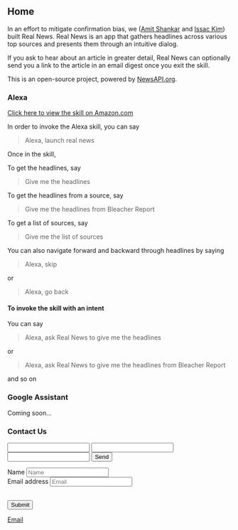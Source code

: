 <link rel="stylesheet" type="text/css" href="https://stackpath.bootstrapcdn.com/bootstrap/4.1.0/css/bootstrap.min.css">

Home
--------------

In an effort to mitigate confirmation bias, we ([Amit Shankar](https://amitshankar.me) and [Issac Kim](https://itechnoguy.com)) built Real News. Real News is an app that gathers headlines across various top sources and presents them through an intuitive dialog.

If you ask to hear about an article in greater detail, Real News can optionally send you a link to the article in an email digest once you exit the skill.

This is an open-source project, powered by [NewsAPI.org](https://newsapi.org). 


### Alexa

[Click here to view the skill on Amazon.com](https://www.amazon.com/dp/B07CKSZR3N/?ref-suffix=ss_copy)

In order to invoke the Alexa skill, you can say
> Alexa, launch real news

Once in the skill,

To get the headlines, say
> Give me the headlines

To get the headlines from a source, say
> Give me the headlines from Bleacher Report

To get a list of sources, say
> Give me the list of sources

You can also navigate forward and backward through headlines by saying
> Alexa, skip

or

> Alexa, go back

#### To invoke the skill with an intent

You can say
> Alexa, ask Real News to give me the headlines

or

> Alexa, ask Real News to give me the headlines from Bleacher Report

and so on

### Google Assistant

Coming soon...

### Contact Us
<form action="https://formspree.io/realnewsapp@gmail.com"
      method="POST">
    <input type="text" name="name">
    <input type="email" name="_replyto">
    <input type="textarea" name="message">
    <input type="submit" value="Send">
</form>

<form action="https://formspree.io/realnewsapp@gmail.com"
      method="POST">

  <div class="form-group">
    <label for="name">Name</label>
    <input type="text" class="form-control" id="name" placeholder="Name">
  </div>

  <div class="form-group">
    <label for="email_address">Email address</label>
    <input type="email" class="form-control" id="email_address" placeholder="Email">
  </div>

  <br />
  
  <button type="submit" class="btn btn-primary">Submit</button>
</form>

[Email](mailto:realnewsapp@gmail.com)
